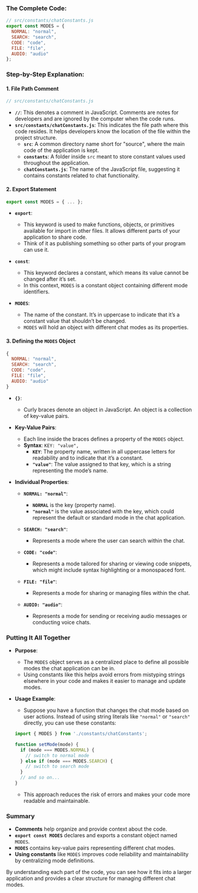 ### The Complete Code:

```javascript
// src/constants/chatConstants.js
export const MODES = {
  NORMAL: "normal",
  SEARCH: "search",
  CODE: "code",
  FILE: "file",
  AUDIO: "audio"
};
```

### Step-by-Step Explanation:

#### 1. **File Path Comment**

```javascript
// src/constants/chatConstants.js
```

- **`//`**: This denotes a comment in JavaScript. Comments are notes for developers and are ignored by the computer when the code runs.
- **`src/constants/chatConstants.js`**: This indicates the file path where this code resides. It helps developers know the location of the file within the project structure.
  - **`src`**: A common directory name short for "source", where the main code of the application is kept.
  - **`constants`**: A folder inside `src` meant to store constant values used throughout the application.
  - **`chatConstants.js`**: The name of the JavaScript file, suggesting it contains constants related to chat functionality.

#### 2. **Export Statement**

```javascript
export const MODES = { ... };
```

- **`export`**:
  - This keyword is used to make functions, objects, or primitives available for import in other files. It allows different parts of your application to share code.
  - Think of it as publishing something so other parts of your program can use it.

- **`const`**:
  - This keyword declares a constant, which means its value cannot be changed after it’s set.
  - In this context, `MODES` is a constant object containing different mode identifiers.

- **`MODES`**:
  - The name of the constant. It’s in uppercase to indicate that it’s a constant value that shouldn’t be changed.
  - `MODES` will hold an object with different chat modes as its properties.

#### 3. **Defining the `MODES` Object**

```javascript
{
  NORMAL: "normal",
  SEARCH: "search",
  CODE: "code",
  FILE: "file",
  AUDIO: "audio"
}
```

- **`{}`**:
  - Curly braces denote an object in JavaScript. An object is a collection of key-value pairs.
  
- **Key-Value Pairs**:
  - Each line inside the braces defines a property of the `MODES` object.
  - **Syntax**: `KEY: "value",`
    - **`KEY`**: The property name, written in all uppercase letters for readability and to indicate that it’s a constant.
    - **`"value"`**: The value assigned to that key, which is a string representing the mode’s name.

- **Individual Properties**:
  - **`NORMAL: "normal"`**:
    - **`NORMAL`** is the key (property name).
    - **`"normal"`** is the value associated with the key, which could represent the default or standard mode in the chat application.
  
  - **`SEARCH: "search"`**:
    - Represents a mode where the user can search within the chat.
  
  - **`CODE: "code"`**:
    - Represents a mode tailored for sharing or viewing code snippets, which might include syntax highlighting or a monospaced font.
  
  - **`FILE: "file"`**:
    - Represents a mode for sharing or managing files within the chat.
  
  - **`AUDIO: "audio"`**:
    - Represents a mode for sending or receiving audio messages or conducting voice chats.

### **Putting It All Together**

- **Purpose**:
  - The `MODES` object serves as a centralized place to define all possible modes the chat application can be in.
  - Using constants like this helps avoid errors from mistyping strings elsewhere in your code and makes it easier to manage and update modes.

- **Usage Example**:
  - Suppose you have a function that changes the chat mode based on user actions. Instead of using string literals like `"normal"` or `"search"` directly, you can use these constants:
  
  ```javascript
  import { MODES } from './constants/chatConstants';

  function setMode(mode) {
    if (mode === MODES.NORMAL) {
      // switch to normal mode
    } else if (mode === MODES.SEARCH) {
      // switch to search mode
    }
    // and so on...
  }
  ```

  - This approach reduces the risk of errors and makes your code more readable and maintainable.

### **Summary**

- **Comments** help organize and provide context about the code.
- **`export const MODES`** declares and exports a constant object named `MODES`.
- **`MODES`** contains key-value pairs representing different chat modes.
- **Using constants** like `MODES` improves code reliability and maintainability by centralizing mode definitions.

By understanding each part of the code, you can see how it fits into a larger application and provides a clear structure for managing different chat modes.